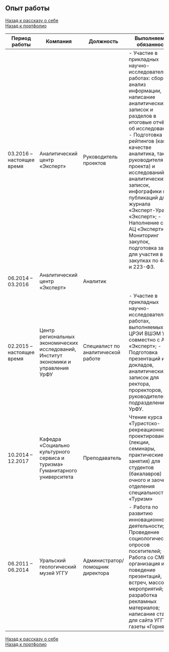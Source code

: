 ## Опыт работы     
[Назад к рассказу о себе](https://github.com/SergeyZayakin/about-me/blob/main/README.md#%D0%BF%D1%80%D0%B8%D0%B2%D0%B5%D1%82-%D1%8F-%D1%81%D0%B5%D1%80%D0%B3%D0%B5%D0%B9)     
[Назад к портфолио](https://github.com/SergeyZayakin/portfolio#portfolio)
   
| Период работы             | Компания                                                                            | Должность                          | Выполняемые обязанности                                                                                                                                                                                                                                                                                                                                                                                                                                                     |
|---------------------------|-------------------------------------------------------------------------------------|------------------------------------|-----------------------------------------------------------------------------------------------------------------------------------------------------------------------------------------------------------------------------------------------------------------------------------------------------------------------------------------------------------------------------------------------------------------------------------------------------------------------------|
| 03.2016 – настоящее время | Аналитический центр «Эксперт»                                                       | Руководитель проектов              | - Участие в прикладных научно-исследовательских работах: сбор и анализ информации, написание аналитических записок и разделов в итоговые отчёты об исследованиях;  - Подготовка рейтингов (как в качестве аналитика, так и руководителя проекта) и исследований аналитических записок, инфографики и публикаций для журнала «Эксперт-Урал», «Эксперт»;  - Наполнение сайта АЦ «Эксперт»;  - Мониторинг закупок, подготовка заявок для участия в закупках по 44-ФЗ и 223-ФЗ. |
| 06.2014 – 03.2016         | Аналитический центр «Эксперт»                                                       | Аналитик                           |                                                                                                                                                                                                                                                                                                                                                                                                                                                                             |
| 02.2015 – настоящее время | Центр региональных экономических исследований, Институт экономики и управления УрФУ | Специалист по аналитической работе | - Участие в прикладных научно-исследовательских работах, выполняемых ЦРЭИ ВШЭМ УрФУ совместно с АЦ «Эксперт»;  - Подготовка презентаций и докладов, аналитических записок для ректора, проректоров, руководителей подразделений УрФУ.                                                                                                                                                                                                                                       |
| 10.2014 – 12.2017         | Кафедра «Социально культурного сервиса и туризма» Гуманитарного университета        | Преподаватель                      | Чтение курса «Туристско-рекреационное проектирование» (лекции, семинары, практические занятия) для студентов (бакалавров) очного и заочного отделения специальности «Туризм»                                                                                                                                                                                                                                                                                                |
| 06.2011 – 06.2014         | Уральский геологический музей УГГУ                                                  | Администратор/ помощник директора  | - Работа по развитию инновационной деятельности;  - Проведение социологических опросов посетителей;  - Работа со СМИ; организация и поведение презентаций, встреч, массовых мероприятий; разработка рекламных материалов; написание статей для сайта УГГУ, газеты «Горняк».                                                                                                                                                                                                 |

[Назад к рассказу о себе](https://github.com/SergeyZayakin/about-me/blob/main/README.md#%D0%BF%D1%80%D0%B8%D0%B2%D0%B5%D1%82-%D1%8F-%D1%81%D0%B5%D1%80%D0%B3%D0%B5%D0%B9)     
[Назад к портфолио](https://github.com/SergeyZayakin/portfolio#portfolio)
